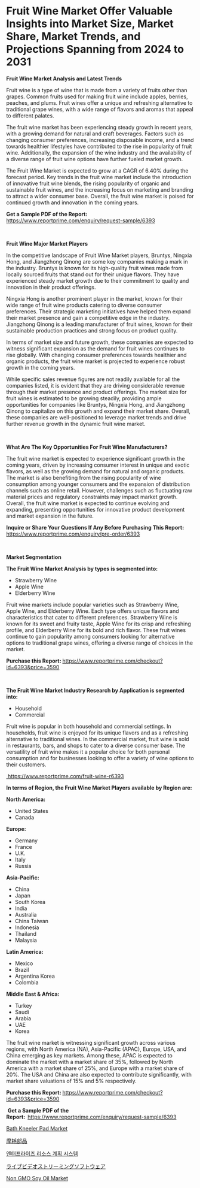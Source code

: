 <p><h1>Fruit Wine Market Offer Valuable Insights into Market Size, Market Share, Market Trends, and Projections Spanning from 2024 to 2031</h1></p><p><strong>Fruit Wine Market Analysis and Latest Trends</strong></p>
<p><p>Fruit wine is a type of wine that is made from a variety of fruits other than grapes. Common fruits used for making fruit wine include apples, berries, peaches, and plums. Fruit wines offer a unique and refreshing alternative to traditional grape wines, with a wide range of flavors and aromas that appeal to different palates.</p><p>The fruit wine market has been experiencing steady growth in recent years, with a growing demand for natural and craft beverages. Factors such as changing consumer preferences, increasing disposable income, and a trend towards healthier lifestyles have contributed to the rise in popularity of fruit wine. Additionally, the expansion of the wine industry and the availability of a diverse range of fruit wine options have further fueled market growth.</p><p>The Fruit Wine Market is expected to grow at a CAGR of 6.40% during the forecast period. Key trends in the fruit wine market include the introduction of innovative fruit wine blends, the rising popularity of organic and sustainable fruit wines, and the increasing focus on marketing and branding to attract a wider consumer base. Overall, the fruit wine market is poised for continued growth and innovation in the coming years.</p></p>
<p><strong>Get a Sample PDF of the Report:&nbsp;</strong> <a href="https://www.reportprime.com/enquiry/request-sample/6393">https://www.reportprime.com/enquiry/request-sample/6393</a></p>
<p>&nbsp;</p>
<p><strong>Fruit Wine Major Market Players</strong></p>
<p><p>In the competitive landscape of Fruit Wine Market players, Bruntys, Ningxia Hong, and Jiangzhong Qinong are some key companies making a mark in the industry. Bruntys is known for its high-quality fruit wines made from locally sourced fruits that stand out for their unique flavors. They have experienced steady market growth due to their commitment to quality and innovation in their product offerings.</p><p>Ningxia Hong is another prominent player in the market, known for their wide range of fruit wine products catering to diverse consumer preferences. Their strategic marketing initiatives have helped them expand their market presence and gain a competitive edge in the industry. Jiangzhong Qinong is a leading manufacturer of fruit wines, known for their sustainable production practices and strong focus on product quality.</p><p>In terms of market size and future growth, these companies are expected to witness significant expansion as the demand for fruit wines continues to rise globally. With changing consumer preferences towards healthier and organic products, the fruit wine market is projected to experience robust growth in the coming years.</p><p>While specific sales revenue figures are not readily available for all the companies listed, it is evident that they are driving considerable revenue through their market presence and product offerings. The market size for fruit wines is estimated to be growing steadily, providing ample opportunities for companies like Bruntys, Ningxia Hong, and Jiangzhong Qinong to capitalize on this growth and expand their market share. Overall, these companies are well-positioned to leverage market trends and drive further revenue growth in the dynamic fruit wine market.</p></p>
<p>&nbsp;</p>
<p><strong>What Are The Key Opportunities For Fruit Wine Manufacturers?</strong></p>
<p><p>The fruit wine market is expected to experience significant growth in the coming years, driven by increasing consumer interest in unique and exotic flavors, as well as the growing demand for natural and organic products. The market is also benefiting from the rising popularity of wine consumption among younger consumers and the expansion of distribution channels such as online retail. However, challenges such as fluctuating raw material prices and regulatory constraints may impact market growth. Overall, the fruit wine market is expected to continue evolving and expanding, presenting opportunities for innovative product development and market expansion in the future.</p></p>
<p><strong>Inquire or Share Your Questions If Any Before Purchasing This Report:</strong> <a href="https://www.reportprime.com/enquiry/pre-order/6393">https://www.reportprime.com/enquiry/pre-order/6393</a></p>
<p>&nbsp;</p>
<p><strong>Market Segmentation</strong></p>
<p><strong>The Fruit Wine Market Analysis by types is segmented into:</strong></p>
<p><ul><li>Strawberry Wine</li><li>Apple Wine</li><li>Elderberry Wine</li></ul></p>
<p><p>Fruit wine markets include popular varieties such as Strawberry Wine, Apple Wine, and Elderberry Wine. Each type offers unique flavors and characteristics that cater to different preferences. Strawberry Wine is known for its sweet and fruity taste, Apple Wine for its crisp and refreshing profile, and Elderberry Wine for its bold and rich flavor. These fruit wines continue to gain popularity among consumers looking for alternative options to traditional grape wines, offering a diverse range of choices in the market.</p></p>
<p><strong>Purchase this Report:&nbsp;</strong><a href="https://www.reportprime.com/checkout?id=6393&price=3590">https://www.reportprime.com/checkout?id=6393&price=3590</a></p>
<p>&nbsp;</p>
<p><strong>The Fruit Wine Market Industry Research by Application is segmented into:</strong></p>
<p><ul><li>Household</li><li>Commercial</li></ul></p>
<p><p>Fruit wine is popular in both household and commercial settings. In households, fruit wine is enjoyed for its unique flavors and as a refreshing alternative to traditional wines. In the commercial market, fruit wine is sold in restaurants, bars, and shops to cater to a diverse consumer base. The versatility of fruit wine makes it a popular choice for both personal consumption and for businesses looking to offer a variety of wine options to their customers.</p></p>
<p><a href="https://www.reportprime.com/fruit-wine-r6393">&nbsp;https://www.reportprime.com/fruit-wine-r6393</a></p>
<p><strong>In terms of Region, the Fruit Wine Market Players available by Region are:</strong></p>
<p>
    <p> <strong> North America: </strong>
        <ul>
            <li>United States</li>
            <li>Canada</li>
        </ul>
        </p> 
    <p> <strong> Europe: </strong>
        <ul>
            <li>Germany</li>
            <li>France</li>
            <li>U.K.</li>
            <li>Italy</li>
            <li>Russia</li>
        </ul>
        </p> 
    <p> <strong> Asia-Pacific: </strong>
        <ul>
            <li>China</li>
            <li>Japan</li>
            <li>South Korea</li>
            <li>India</li>
            <li>Australia</li>
            <li>China Taiwan</li>
            <li>Indonesia</li>
            <li>Thailand</li>
            <li>Malaysia</li>
        </ul>
        </p> 
    <p> <strong> Latin America: </strong>
        <ul>
            <li>Mexico</li>
            <li>Brazil</li>
            <li>Argentina Korea</li>
            <li>Colombia</li>
        </ul>
        </p> 
    <p> <strong> Middle East & Africa: </strong>
        <ul>
            <li>Turkey</li>
            <li>Saudi</li>
            <li>Arabia</li>
            <li>UAE</li>
            <li>Korea</li>
        </ul>
    </p>
    </p>
<p><p>The fruit wine market is witnessing significant growth across various regions, with North America (NA), Asia-Pacific (APAC), Europe, USA, and China emerging as key markets. Among these, APAC is expected to dominate the market with a market share of 35%, followed by North America with a market share of 25%, and Europe with a market share of 20%. The USA and China are also expected to contribute significantly, with market share valuations of 15% and 5% respectively.</p></p>
<p><strong>Purchase this Report: </strong><a href="https://www.reportprime.com/checkout?id=6393&price=3590">https://www.reportprime.com/checkout?id=6393&price=3590</a></p>
<p>&nbsp;<strong>Get a Sample PDF of the Report:&nbsp;&nbsp;</strong><a href="https://www.reportprime.com/enquiry/request-sample/6393">https://www.reportprime.com/enquiry/request-sample/6393</a></p>
<p><strong></strong></p>
<p><p><a href="https://issuu.com/reportprime-2/docs/bath-kneeler-pad-market-size-2030.pptx">Bath Kneeler Pad Market</a></p><p><a href="https://github.com/JacksonWiza1924/Market-Research-Report-List-1/blob/main/798894575087.md">摩耗部品</a></p><p><a href="https://github.com/fredrickeglers/Market-Research-Report-List-2/blob/main/111049871540.md">엔터프라이즈 리소스 계획 시스템</a></p><p><a href="https://github.com/hwbcz413288296/Market-Research-Report-List-2/blob/main/413414975086.md">ライブビデオストリーミングソフトウェア</a></p><p><a href="https://github.com/Sherrillcrooksxa8i18ucf2m/Market-Research-Report-List-2/blob/main/non-gmo-soy-oil-market.md">Non GMO Soy Oil Market</a></p></p>